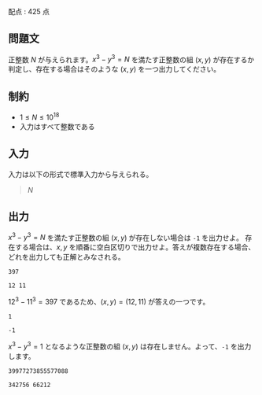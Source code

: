 配点 : $425$ 点

## 問題文

正整数 $N$ が与えられます。$x^{3}-y^{3}=N$ を満たす正整数の組 $(x,y)$ が存在するか判定し、存在する場合はそのような $(x,y)$ を一つ出力してください。

## 制約

- $1 \leq N \leq 10^{18}$
- 入力はすべて整数である

## 入力

入力は以下の形式で標準入力から与えられる。

> $N$

## 出力

$x^{3}-y^{3}=N$ を満たす正整数の組 $(x,y)$ が存在しない場合は `-1` を出力せよ。
存在する場合は、$x,y$ を順番に空白区切りで出力せよ。答えが複数存在する場合、どれを出力しても正解とみなされる。

```input1
397
```

```output1
12 11
```

$12^3-11^3=397$ であるため、$(x,y)=(12,11)$ が答えの一つです。

```input2
1
```

```output2
-1
```

$x^3-y^3=1$ となるような正整数の組 $(x,y)$ は存在しません。よって、`-1` を出力します。

```input3
39977273855577088
```

```output3
342756 66212
```